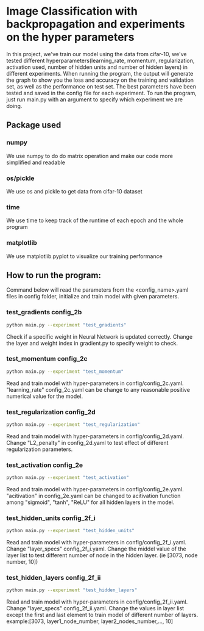 # Image Classification with backpropagation and experiments on the hyper parameters
In this project, we've train our model using the data from cifar-10, we've tested different hyperparameters(learning_rate, momentum, regularization, activation used, number of hidden units and number of hidden layers) in different experiments. When running the program, the output will generate the graph to show you the loss and accuracy on the training and validation set, as well as the performance on test set. The best parameters have been tested and saved in the config file for each experiment. To run the program, just run main.py with an argument to specify which experiment we are doing. 

## Package used
### numpy
We use numpy to do do matrix operation and make our code more simplified and readable
### os/pickle
We use os and pickle to get data from cifar-10 dataset
### time
We use time to keep track of the runtime of each epoch and the whole program
### matplotlib
We use matplotlib.pyplot to visualize our training performance

## How to run the program:
Command below will read the parameters from the <config_name>.yaml files in config folder, initialize and train model with given parameters.

### test_gradients config_2b
```bash
python main.py --experiment "test_gradients"
```
Check if a specific weight in Neural Network is updated correctly.
Change the layer and weight index in gradient.py to specify weight to check.

### test_momentum config_2c
```bash
python main.py --experiment "test_momentum"
```
Read and train model with hyper-parameters in config/config_2c.yaml.
"learning_rate" config_2c.yaml can be change to any reasonable positive numerical value for the model.

### test_regularization config_2d
```bash
python main.py --experiment "test_regularization"
```
Read and train model with hyper-parameters in config/config_2d.yaml.
Change "L2_penalty" in config_2d.yaml to test effect of different regularization parameters.

### test_activation config_2e
```bash
python main.py --experiment "test_activation"
```
Read and train model with hyper-parameters in config/config_2e.yaml.
"acitivation" in config_2e.yaml can be changed to acitivation function among "sigmoid", "tanh", "ReLU" for all hidden layers in the model.

### test_hidden_units config_2f_i
```bash
python main.py --experiment "test_hidden_units"
```
Read and train model with hyper-parameters in config/config_2f_i.yaml.
Change "layer_specs" config_2f_i.yaml. Change the middel value of the layer list to test different number of node in the hidden layer. (ie \[3073, node number, 10\])

### test_hidden_layers config_2f_ii
```bash
python main.py --experiment "test_hidden_layers"
```
Read and train model with hyper-parameters in config/config_2f_ii.yaml.
Change "layer_specs" config_2f_ii.yaml. Change the values in layer list except the first and last element to train model of different number of layers. example:\[3073, layer1_node_number, layer2_nodes_number,..., 10\]

<!-- 1. main.py is the driver code that has to be run in order to run different set of experiments
2. run get_cifar10data.sh to download the data. The dataset will be downloaded in 'data' directory 
3. config files need to be in the 'config' directory
4. You are free to create new functions, change existing function
signatures, add/remove member variables/functions in the provided classes but you need to maintain the overall given structure 
of the code. Specifically, you have to mandatorily use the classes provided in neuralnet.py to create your model (although, 
like already mentioned, you can  add or remove variables/functions in these classes or change the function signatures)
5. We have marked sections to be implemented by you as TODO for your convenience -->

<!-- ToDo:
Clarification Question:
1. In 2c, the only hyper we can change is lr and batchsize? (i.e. keep # of hidden layers, dimension of hidden layer unchanged)
    Yes, only lr should change. Also 42% is fine
2. In 2d, where we need to test on the regularization, do we need to use momentum as well? If so, how? (high level idea, math formula)
    We can use momentum if it provide better performance. (generally we should use momentum)
    Add one term to weight update
3. Do we have a desired accuracy for 2d,e,f
    >44% would be fine -->
